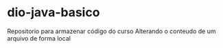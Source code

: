 # dio-java-basico
Repositorio para armazenar código do curso
Alterando o conteudo de um arquivo de forma local
